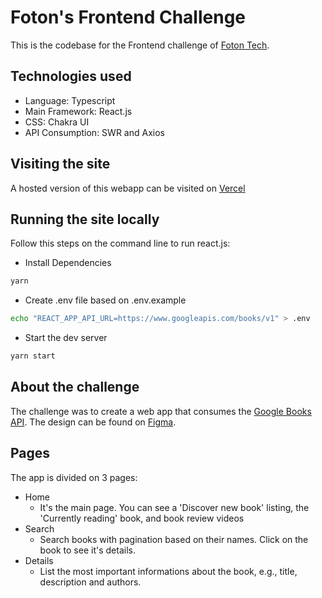 # Foton's Frontend Challenge

This is the codebase for the Frontend challenge of [Foton Tech](https://fotontech.io/).

## Technologies used

- Language: Typescript
- Main Framework: React.js
- CSS: Chakra UI
- API Consumption: SWR and Axios

## Visiting the site

A hosted version of this webapp can be visited on [Vercel](https://foton-challenge-daniel-berg.vercel.app/)

## Running the site locally

Follow this steps on the command line to run react.js:

- Install Dependencies

```bash
yarn
```

- Create .env file based on .env.example

```bash
echo "REACT_APP_API_URL=https://www.googleapis.com/books/v1" > .env
```

- Start the dev server

```bash
yarn start
```

## About the challenge

The challenge was to create a web app that consumes the [Google Books API](https://developers.google.com/books/docs/v1/using). The design can be found on [Figma](https://www.figma.com/file/KFElqzD983WNyvMY1SaF0c/frontend-book-app).

## Pages

The app is divided on 3 pages:

- Home
  - It's the main page. You can see a 'Discover new book' listing, the 'Currently reading' book, and book review videos
- Search
  - Search books with pagination based on their names. Click on the book to see it's details.
- Details
  - List the most important informations about the book, e.g., title, description and authors.
